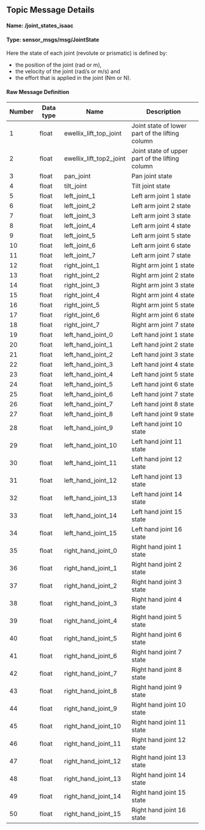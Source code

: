 ## Topic Message Details 

#### Name: /joint_states_isaac

#### Type: sensor_msgs/msg/JointState
Here the state of each joint (revolute or prismatic) is defined by:
- the position of the joint (rad or m),
- the velocity of the joint (rad/s or m/s) and
- the effort that is applied in the joint (Nm or N).

#### Raw Message Definition

| Number | Data type | Name | Description |
|---|---|---|---|
| 1 | float | ewellix_lift_top_joint | Joint state of lower part of the lifting column |
| 2 | float | ewellix_lift_top2_joint | Joint state of upper part of the lifting column |
| 3 | float | pan_joint | Pan joint state |
| 4 | float | tilt_joint | Tilt joint state |
| 5 | float | left_joint_1 | Left arm joint 1 state |
| 6 | float | left_joint_2 | Left arm joint 2 state |
| 7 | float | left_joint_3 | Left arm joint 3 state |
| 8 | float | left_joint_4 | Left arm joint 4 state |
| 9 | float | left_joint_5 | Left arm joint 5 state |
| 10 | float | left_joint_6 | Left arm joint 6 state |
| 11 | float | left_joint_7 | Left arm joint 7 state |
| 12 | float | right_joint_1 | Right arm joint 1 state |
| 13 | float | right_joint_2 | Right arm joint 2 state |
| 14 | float | right_joint_3 | Right arm joint 3 state |
| 15 | float | right_joint_4 | Right arm joint 4 state |
| 16 | float | right_joint_5 | Right arm joint 5 state |
| 17 | float | right_joint_6 | Right arm joint 6 state |
| 18 | float | right_joint_7 | Right arm joint 7 state |
| 19 | float | left_hand_joint_0 | Left hand joint 1 state |
| 20 | float | left_hand_joint_1 | Left hand joint 2 state |
| 21 | float | left_hand_joint_2 | Left hand joint 3 state |
| 22 | float | left_hand_joint_3 | Left hand joint 4 state |
| 23 | float | left_hand_joint_4 | Left hand joint 5 state |
| 24 | float | left_hand_joint_5 | Left hand joint 6 state |
| 25 | float | left_hand_joint_6 | Left hand joint 7 state |
| 26 | float | left_hand_joint_7 | Left hand joint 8 state |
| 27 | float | left_hand_joint_8 | Left hand joint 9 state |
| 28 | float | left_hand_joint_9 | Left hand joint 10 state |
| 29 | float | left_hand_joint_10 | Left hand joint 11 state |
| 30 | float | left_hand_joint_11 | Left hand joint 12 state |
| 31 | float | left_hand_joint_12 | Left hand joint 13 state |
| 32 | float | left_hand_joint_13 | Left hand joint 14 state |
| 33 | float | left_hand_joint_14 | Left hand joint 15 state |
| 34 | float | left_hand_joint_15 | Left hand joint 16 state |
| 35 | float | right_hand_joint_0 | Right hand joint 1 state |
| 36 | float | right_hand_joint_1 | Right hand joint 2 state |
| 37 | float | right_hand_joint_2 | Right hand joint 3 state |
| 38 | float | right_hand_joint_3 | Right hand joint 4 state |
| 39 | float | right_hand_joint_4 | Right hand joint 5 state |
| 40 | float | right_hand_joint_5 | Right hand joint 6 state |
| 41 | float | right_hand_joint_6 | Right hand joint 7 state |
| 42 | float | right_hand_joint_7 | Right hand joint 8 state |
| 43 | float | right_hand_joint_8 | Right hand joint 9 state |
| 44 | float | right_hand_joint_9 | Right hand joint 10 state |
| 45 | float | right_hand_joint_10 | Right hand joint 11 state |
| 46 | float | right_hand_joint_11 | Right hand joint 12 state |
| 47 | float | right_hand_joint_12 | Right hand joint 13 state |
| 48 | float | right_hand_joint_13 | Right hand joint 14 state |
| 49 | float | right_hand_joint_14 | Right hand joint 15 state |
| 50 | float | right_hand_joint_15 | Right hand joint 16 state |
